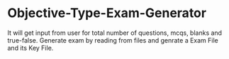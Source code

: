 # Objective-Type-Exam-Generator

It will get input from user for total number of questions, mcqs, blanks and true-false. Generate exam by reading from files and genrate a Exam File and its Key File.
